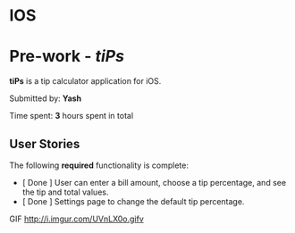 # IOS

# Pre-work - *tiPs*

**tiPs** is a tip calculator application for iOS.

Submitted by: **Yash**

Time spent: **3** hours spent in total

## User Stories

The following **required** functionality is complete:

* [ Done ] User can enter a bill amount, choose a tip percentage, and see the tip and total values.
* [ Done ] Settings page to change the default tip percentage.


GIF
http://i.imgur.com/UVnLX0o.gifv


